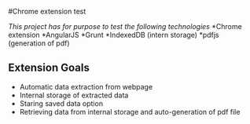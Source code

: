 #Chrome extension test

*This project has for purpose to test the following technologies*
*Chrome extension
*AngularJS
*Grunt
*IndexedDB (intern storage)
*pdfjs (generation of pdf)

## Extension Goals
- Automatic data extraction from webpage
- Internal storage of extracted data
- Staring saved data option
- Retrieving data from internal storage and auto-generation of pdf file
